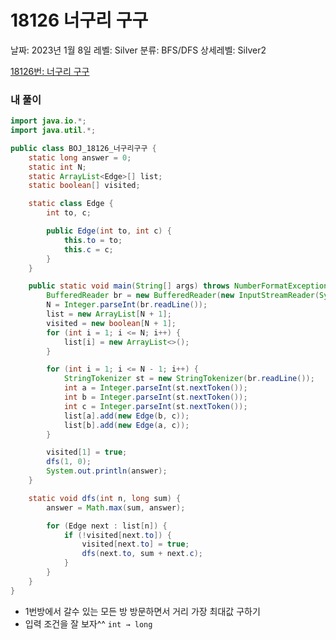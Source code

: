 # 18126 너구리 구구

날짜: 2023년 1월 8일
레벨: Silver
분류: BFS/DFS
상세레벨: Silver2

[18126번: 너구리 구구](https://www.acmicpc.net/problem/18126)

### 내 풀이

```java
import java.io.*;
import java.util.*;

public class BOJ_18126_너구리구구 {
	static long answer = 0;
	static int N;
	static ArrayList<Edge>[] list;
	static boolean[] visited;

	static class Edge {
		int to, c;

		public Edge(int to, int c) {
			this.to = to;
			this.c = c;
		}
	}

	public static void main(String[] args) throws NumberFormatException, IOException {
		BufferedReader br = new BufferedReader(new InputStreamReader(System.in));
		N = Integer.parseInt(br.readLine());
		list = new ArrayList[N + 1];
		visited = new boolean[N + 1];
		for (int i = 1; i <= N; i++) {
			list[i] = new ArrayList<>();
		}

		for (int i = 1; i <= N - 1; i++) {
			StringTokenizer st = new StringTokenizer(br.readLine());
			int a = Integer.parseInt(st.nextToken());
			int b = Integer.parseInt(st.nextToken());
			int c = Integer.parseInt(st.nextToken());
			list[a].add(new Edge(b, c));
			list[b].add(new Edge(a, c));
		}

		visited[1] = true;
		dfs(1, 0);
		System.out.println(answer);
	}

	static void dfs(int n, long sum) {
		answer = Math.max(sum, answer);

		for (Edge next : list[n]) {
			if (!visited[next.to]) {
				visited[next.to] = true;
				dfs(next.to, sum + next.c);
			}
		}
	}
}
```

- 1번방에서 갈수 있는 모든 방 방문하면서 거리 가장 최대값 구하기
- 입력 조건을 잘 보자^^ `int → long`